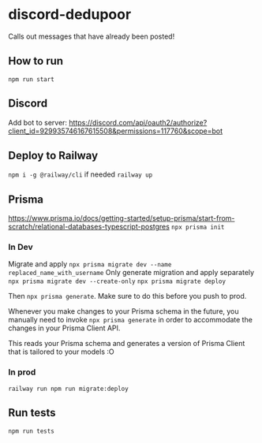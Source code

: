 # discord-dedupoor

Calls out messages that have already been posted!

## How to run

`npm run start`

## Discord

Add bot to server: https://discord.com/api/oauth2/authorize?client_id=929935746167615508&permissions=117760&scope=bot

## Deploy to Railway

`npm i -g @railway/cli` if needed
`railway up`

## Prisma

https://www.prisma.io/docs/getting-started/setup-prisma/start-from-scratch/relational-databases-typescript-postgres
`npx prisma init`


### In Dev
Migrate and apply
`npx prisma migrate dev --name replaced_name_with_username`
Only generate migration and apply separately
`npx prisma migrate dev --create-only`
`npx prisma migrate deploy`

Then `npx prisma generate`. Make sure to do this before you push to prod. 

Whenever you make changes to your Prisma schema in the future, you manually need to invoke `npx prisma generate` in order to accommodate the changes in your Prisma Client API.

This reads your Prisma schema and generates a version of Prisma Client that is tailored to your models :O

### In prod
`railway run npm run migrate:deploy`

## Run tests

`npm run tests`